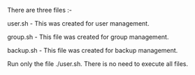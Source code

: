 There are three files :-

user.sh - This was created for user management.

group.sh - This file was created for group management.

backup.sh - This file was created for backup management.

Run only the file ./user.sh. There is no need to execute all files.
